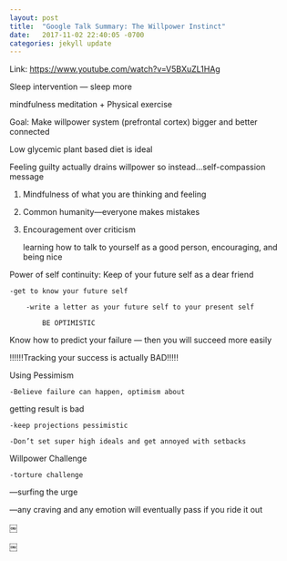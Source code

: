 ```yaml
---
layout: post
title:  "Google Talk Summary: The Willpower Instinct"
date:   2017-11-02 22:40:05 -0700
categories: jekyll update
---
```


Link: https://www.youtube.com/watch?v=V5BXuZL1HAg

Sleep intervention — sleep more

mindfulness meditation + Physical exercise

Goal: Make willpower system (prefrontal cortex) bigger and better connected

Low glycemic plant based diet is ideal

Feeling guilty actually drains willpower so instead...self-compassion message

1. Mindfulness of what you are thinking and feeling

2. Common humanity—everyone makes mistakes

3. Encouragement over criticism

	learning how to talk to yourself as a good person, encouraging, and being nice

Power of self continuity: Keep of your future self as a dear friend

	-get to know your future self

		-write a letter as your future self to your present self

			BE OPTIMISTIC

Know how to predict your failure — then you will succeed more easily

!!!!!!Tracking your success is actually BAD!!!!!

Using Pessimism

	-Believe failure can happen, optimism about
   getting result is bad

	-keep projections pessimistic

	-Don’t set super high ideals and get annoyed with setbacks

Willpower Challenge

	-torture challenge

  —surfing the urge

  —any craving and any emotion will eventually pass if you ride it out

￼


￼
